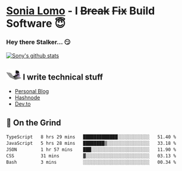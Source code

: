 # [Sonia Lomo](https://sonylomo.github.io/) - I ~~Break~~ ~~Fix~~ Build Software 😇
### Hey there Stalker... 😏 

<a href="https://github.com/sonylomo/github-readme-stats">
  <img align="center" src="https://media.giphy.com/media/lU05nFSW6Y2A/giphy.gif" alt="Sony's github stats" />
</a>

## <img src="assets/devcat.gif" width="40"> I write technical stuff
- [Personal Blog](https://www.sonylomo.dev/blog)
- [Hashnode](https://sonylomo.hashnode.dev/)
- [Dev.to](https://dev.to/sonylomo)

## 🤡 On the Grind
<!--START_SECTION:waka-->

```txt
TypeScript   8 hrs 29 mins   █████████████░░░░░░░░░░░░   51.40 %
JavaScript   5 hrs 28 mins   ████████▒░░░░░░░░░░░░░░░░   33.18 %
JSON         1 hr 57 mins    ███░░░░░░░░░░░░░░░░░░░░░░   11.90 %
CSS          31 mins         ▓░░░░░░░░░░░░░░░░░░░░░░░░   03.13 %
Bash         3 mins          ░░░░░░░░░░░░░░░░░░░░░░░░░   00.34 %
```

<!--END_SECTION:waka-->
